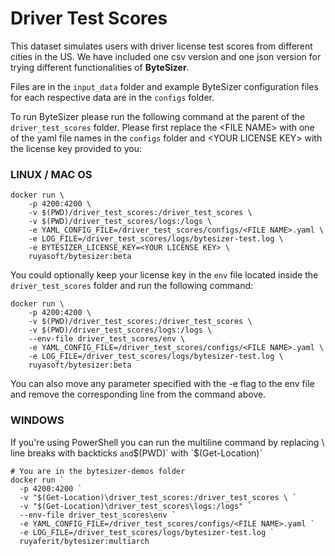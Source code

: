 # Driver Test Scores

This dataset simulates users with driver license test scores from different cities in the US. We have included one csv version and one json version for trying different functionalities of **ByteSizer**.

Files are in the `input_data` folder and example ByteSizer configuration files for each respective data are in the `configs` folder.

To run ByteSizer please run the following command at the parent of the `driver_test_scores` folder. Please first replace the \<FILE NAME\> with one of the yaml file names in the `configs` folder and \<YOUR LICENSE KEY\> with the license key provided to you:

### LINUX / MAC OS
```shell
docker run \
    -p 4200:4200 \
    -v $(PWD)/driver_test_scores:/driver_test_scores \
    -v $(PWD)/driver_test_scores/logs:/logs \
    -e YAML_CONFIG_FILE=/driver_test_scores/configs/<FILE NAME>.yaml \
    -e LOG_FILE=/driver_test_scores/logs/bytesizer-test.log \
    -e BYTESIZER_LICENSE_KEY=<YOUR LICENSE KEY> \
    ruyasoft/bytesizer:beta
```

You could optionally keep your license key in the `env` file located inside the `driver_test_scores` folder and run the following command:
```shell
docker run \
    -p 4200:4200 \
    -v $(PWD)/driver_test_scores:/driver_test_scores \
    -v $(PWD)/driver_test_scores/logs:/logs \
    --env-file driver_test_scores/env \
    -e YAML_CONFIG_FILE=/driver_test_scores/configs/<FILE NAME>.yaml \
    -e LOG_FILE=/driver_test_scores/logs/bytesizer-test.log \
    ruyasoft/bytesizer:beta
```
You can also move any parameter specified with the -e flag to the env file and remove the corresponding line from the command above.

### WINDOWS 
If you're using PowerShell you can run the multiline command by replacing \ line breaks with backticks ` and `$(PWD)` with `$(Get-Location)`
```shell
# You are in the bytesizer-demos folder
docker run `
  -p 4200:4200 `
  -v "$(Get-Location)\driver_test_scores:/driver_test_scores \ `
  -v "$(Get-Location)\driver_test_scores\logs:/logs" `
  --env-file driver_test_scores\env `
  -e YAML_CONFIG_FILE=/driver_test_scores/configs/<FILE NAME>.yaml `
  -e LOG_FILE=/driver_test_scores/logs/bytesizer-test.log `
  ruyaferit/bytesizer:multiarch
```